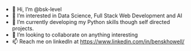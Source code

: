 - 👋 Hi, I’m @bsk-level
- 👀 I’m interested in Data Science, Full Stack Web Development and AI
- 🌱 I’m currently developing my Python skills though self directed projects.
- 💞️ I’m looking to collaborate on anything interesting
- 📫 Reach me on linkedIn at https://www.linkedin.com/in/benskhowell/

<!---
bsk-level/bsk-level is a ✨ special ✨ repository because its `README.md` (this file) appears on your GitHub profile.
You can click the Preview link to take a look at your changes.
--->
